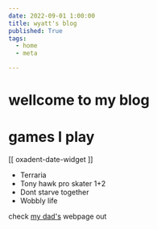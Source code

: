 ```yaml
---
date: 2022-09-01 1:00:00
title: wyatt's blog
published: True
tags:
  - home
  - meta

---
```


# wellcome to my blog 

# games I play

[[ oxadent-date-widget ]]


* Terraria
* Tony hawk pro skater 1+2
* Dont starve together 
* Wobbly life


check [my dad's](https://waylonwalker.com) webpage out

